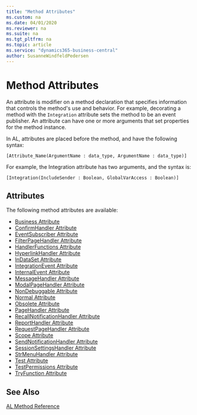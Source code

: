 ```yaml
---
title: "Method Attributes"
ms.custom: na
ms.date: 04/01/2020
ms.reviewer: na
ms.suite: na
ms.tgt_pltfrm: na
ms.topic: article
ms.service: "dynamics365-business-central"
author: SusanneWindfeldPedersen
---
```


# Method Attributes

An attribute is modifier on a method declaration that specifies information that controls the method's use and behavior. For example, decorating a method with the `Integration` attribute sets the method to be an event publisher. An attribute can have one or more arguments that set properties for the method instance.

In AL, attributes are placed before the method, and have the following syntax:

```
[Attribute_Name(ArgumentName : data_type, ArgumentName : data_type)]
```

For example, the Integration attribute has two arguments, and the syntax is:

```
[Integration(IncludeSender : Boolean, GlobalVarAccess : Boolean)]
```

## Attributes

The following method attributes are available:

- [Business Attribute](devenv-business-attribute.md)  
- [ConfirmHandler Attribute](devenv-confirmhandler-attribute.md)  
- [EventSubscriber Attribute](devenv-eventsubscriber-attribute.md)  
- [FilterPageHandler Attribute](devenv-filterpagehandler-attribute.md)  
- [HandlerFunctions Attribute](devenv-handlerfunctions-attribute.md)
- [HyperlinkHandler Attribute](devenv-hyperlinkhandler-attribute.md)
- [InDataSet Attribute](devenv-indataset-attribute.md)
- [IntegrationEvent Attribute](devenv-integration-attribute.md)
- [InternalEvent Attribute](devenv-internal-attribute.md)  
- [MessageHandler Attribute](devenv-messagehandler-attribute.md)  
- [ModalPageHandler Attribute](devenv-modalpagehandler-attribute.md)
- [NonDebuggable Attribute](devenv-nondebuggable-attribute.md)  
- [Normal Attribute](devenv-normal-attribute.md)  
- [Obsolete Attribute](devenv-obsolete-attribute.md)
- [PageHandler Attribute](devenv-pagehandler-attribute.md)
- [RecallNotificationHandler Attribute](devenv-recallnotificationhandler-attribute.md)
- [ReportHandler Attribute](devenv-reporthandler-attribute.md)
- [RequestPageHandler Attribute](devenv-requestpagehandler-attribute.md)  
- [Scope Attribute](devenv-scope-attribute.md)
- [SendNotificationHandler Attribute](devenv-sendnotificationhandler-attribute.md)
- [SessionSettingsHandler Attribute](devenv-sessionsettingshandler-attribute.md)
- [StrMenuHandler Attribute](devenv-strmenuhandler-attribute.md)
- [Test Attribute](devenv-test-attribute.md)
- [TestPermissions Attribute](devenv-testpermissions-attribute.md)
- [TryFunction Attribute](devenv-tryfunction-attribute.md)

## See Also   

[AL Method Reference](devenv-al-method-reference.md)  
